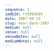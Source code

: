```yaml
---
sequence: 1
imdbId: tt0093605
date: 2007-09-15
slug: near-dark-1987
medium: null
venue: null
venueNotes: null
mediumNotes: null
---
```


